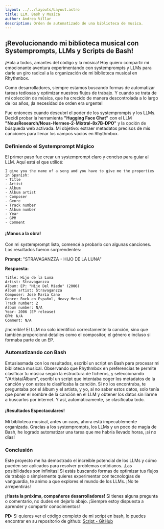 ```yaml
---
layout: ../../layouts/Layout.astro
title: LLM, Bash y Musica
author: Andrea Villar
description: Orden de automatizado de una biblioteca de musica.
---
```

## ¡Revolucionando mi biblioteca musical con Systemprompts, LLMs y Scripts de Bash!

¡Hola a todos, amantes del código y la música! Hoy quiero compartir mi emocionante aventura experimentando con systemprompts y LLMs para darle un giro radical a la organización de mi biblioteca musical en Rhythmbox.

Como desarrolladores, siempre estamos buscando formas de automatizar tareas tediosas y optimizar nuestros flujos de trabajo. Y cuando se trata de mi colección de música, que ha crecido de manera descontrolada a lo largo de los años, ¡la necesidad de orden era urgente!

Fue entonces cuando descubrí el poder de los systemprompts y los LLMs. Decidí probar la herramienta **"Hugging Face Chat"** con el LLM **"NousResearch/Nous-Hermes-2-Mixtral-8x7B-DPO"** y la opción de búsqueda web activada. Mi objetivo: extraer metadatos precisos de mis canciones para llenar los campos vacíos en Rhythmbox.

### **Definiendo el Systemprompt Mágico** 

El primer paso fue crear un systemprompt claro y conciso para guiar al LLM. Aquí está el que utilicé:

```
I give you the name of a song and you have to give me the properties in Spanish:
- Title
- Artist
- Album
- Album artist
- Composer
- Genre
- Track number
- Album number
- Year
- GPM
- Comment
```

#### **¡Manos a la obra!** 

Con mi systemprompt listo, comencé a probarlo con algunas canciones. Los resultados fueron sorprendentes:

**Prompt:** "STRAVAGANZZA - HIJO DE LA LUNA"

**Respuesta:**

```
Title: Hijo de la Luna
Artist: Stravaganzza
Album: EP: "Hijo Del Miedo" (2006)
Album artist: Stravaganzza
Composer: José María Cano
Genre: Rock en Español, Heavy Metal
Track number: 2
Album number: N/A
Year: 2006 (EP release)
GPM: N/A
Comment: N/A
```

¡Increíble! El LLM no solo identificó correctamente la canción, sino que también proporcionó detalles como el compositor, el género e incluso si formaba parte de un EP.

### **Automatizando con Bash** 

Entusiasmada con los resultados, escribí un script en Bash para procesar mi biblioteca musical. Observando que Rhythmbox en preferencias te permite clasificar tu música según la estructura de ficheros, y seleccionando "/Artista/Álbum", escribí un script que intentaba coger los metadatos de la canción y con estos te clasificaba la canción. Si no los encontraba, te preguntaba por el álbum y el artista, y yo, al no saber estos datos, solo tenía que poner el nombre de la canción en el LLM y obtener los datos sin liarme a buscarlos por internet. Y así, automáticamente, se clasificaba todo.

#### **¡Resultados Espectaculares!** 

Mi biblioteca musical, antes un caos, ahora está impecablemente organizada. Gracias a los systemprompts, los LLMs y un poco de magia de Bash, he logrado automatizar una tarea que me habría llevado horas, ¡si no días!

### **Conclusión**

Este proyecto me ha demostrado el increíble potencial de los LLMs y cómo pueden ser aplicados para resolver problemas cotidianos. ¡Las posibilidades son infinitas! Si estás buscando formas de optimizar tus flujos de trabajo o simplemente quieres experimentar con tecnologías de vanguardia, te animo a que explores el mundo de los LLMs. ¡No te arrepentirás!

**¡Hasta la próxima, compañeros desarrolladores!**  Si tienes alguna pregunta o comentario, no dudes en dejarlo abajo. ¡Siempre estoy dispuesta a aprender y compartir conocimientos!

**PD:** Si quieres ver el código completo de mi script en bash, lo puedes encontrar en su repositorio de github:  [Script - GitHub](https://github.com/AndreaKinder/music-classification-script)